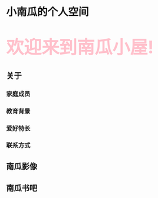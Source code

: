 # 小南瓜的个人空间

# <font color="pink" size = 52>**欢迎来到南瓜小屋!**</font>

##  关于

### 家庭成员

### 教育背景

### 爱好特长

### 联系方式

##  南瓜影像

## 南瓜书吧







